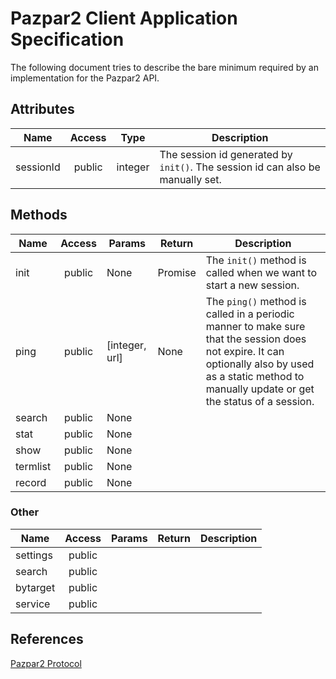 Pazpar2 Client Application Specification
=================

The following document tries to describe the bare minimum required by an implementation for the Pazpar2 API.

## Attributes

Name      | Access | Type    | Description
--------- | :----: | :-----: | -----------
sessionId | public | integer | The session id generated by `init()`. The session id can also be manually set.

## Methods

Name     | Access | Params      | Return     | Description
-------- | :----: | ----------  | ---------- | -----------
init     | public | None        | Promise    | The `init()` method is called when we want to start a new session.
ping     | public | [integer, url]   | None       | The `ping()` method is called in a periodic manner to make sure that the session does not expire. It can optionally also by used as a static method to manually update or get the status of a session.
search   | public | None        | | 
stat     | public | None        | | 
show     | public | None        | | 
termlist | public | None        | | 
record   | public | None        | | 

### Other

Name     | Access | Params | Return | Description
-------- | :----: | -----  | ------ | -----------
settings | public | | | 
search   | public | | | 
bytarget | public | | | 
service  | public | | | 

## References

[Pazpar2 Protocol](http://www.indexdata.com/pazpar2/doc/pazpar2_protocol.html)
